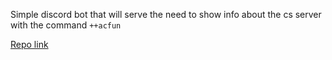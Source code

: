 Simple discord bot that will serve the need to show info about the cs server with the command `++acfun`

[Repo link](https://github.com/Arxero/mavbot)